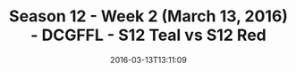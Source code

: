 ---
title: Season 12 - Week 2 (March 13, 2016) - DCGFFL - S12 Teal vs S12 Red
teams-score:
- team: _teams/s12-teal.md
  score: 19
- team: _teams/s12-red.md
  score: 18
mvp: BB (Red); DMitch (Teal)
game-ball: Porter B. (Red); Bryant B. (Teal)
season: 12
week: 2
date: '2016-03-13T13:11:09'
pageid: season-12-week-2-march-13-2016-4185-vs-4177
---